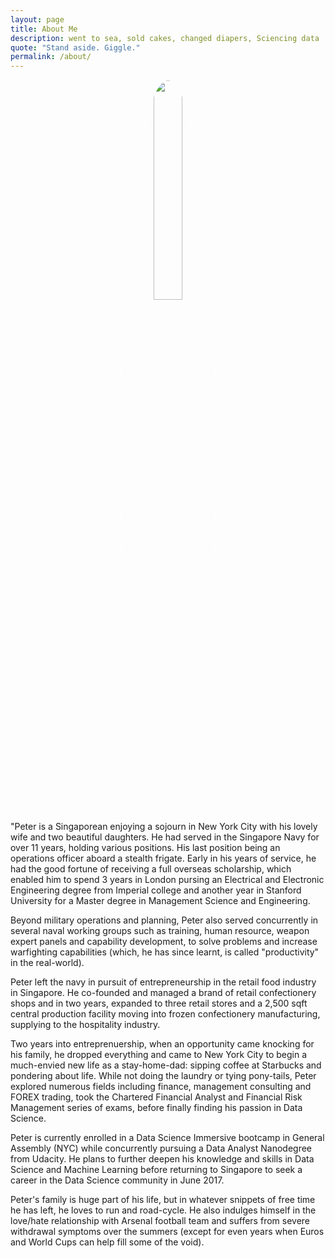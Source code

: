 ```yaml
---
layout: page
title: About Me
description: went to sea, sold cakes, changed diapers, Sciencing data
quote: "Stand aside. Giggle."
permalink: /about/
---
```


<center><img src = "{{site.url}}/images/profilepic.jpg" style = "border: 1px #fff solid; border-radius: 100%; width: 30%;"></center>

<span class = "initial">"P</span>eter is a Singaporean enjoying a sojourn in New York City with his lovely wife and two beautiful daughters. He had served in the Singapore Navy for over 11 years, holding various positions. His last position being an operations officer aboard a stealth frigate. Early in his years of service, he had the good fortune of receiving a full overseas scholarship, which enabled him to spend 3 years in London pursing an Electrical and Electronic Engineering degree from Imperial college and another year in Stanford University for a Master degree in Management Science and Engineering.

Beyond military operations and planning, Peter also served concurrently in several naval working groups such as training, human resource, weapon expert panels and capability development, to solve problems and increase warfighting capabilities (which, he has since learnt, is called "productivity" in the real-world).

Peter left the navy in pursuit of entrepreneurship in the retail food industry in Singapore. He co-founded and managed a brand of retail confectionery shops and in two years, expanded to three retail stores and a 2,500 sqft central production facility moving into frozen confectionery manufacturing, supplying to the hospitality industry.

Two years into entreprenuership, when an opportunity came knocking for his family, he dropped everything and came to New York City to begin a much-envied new life as a stay-home-dad: sipping coffee at Starbucks and pondering about life. While not doing the laundry or tying pony-tails, Peter explored numerous fields including finance, management consulting and FOREX trading, took the Chartered Financial Analyst and Financial Risk Management series of exams, before finally finding his passion in Data Science.

Peter is currently enrolled in a Data Science Immersive bootcamp in General Assembly (NYC) while concurrently pursuing a Data Analyst Nanodegree from Udacity. He plans to further deepen his knowledge and skills in Data Science and Machine Learning before returning to Singapore to seek a career in the Data Science community in June 2017.

Peter's family is huge part of his life, but in whatever snippets of free time he has left, he loves to run and road-cycle. He also indulges himself in the love/hate relationship with Arsenal football team and suffers from severe withdrawal symptoms over the summers (except for even years when Euros and World Cups can help fill some of the void).
